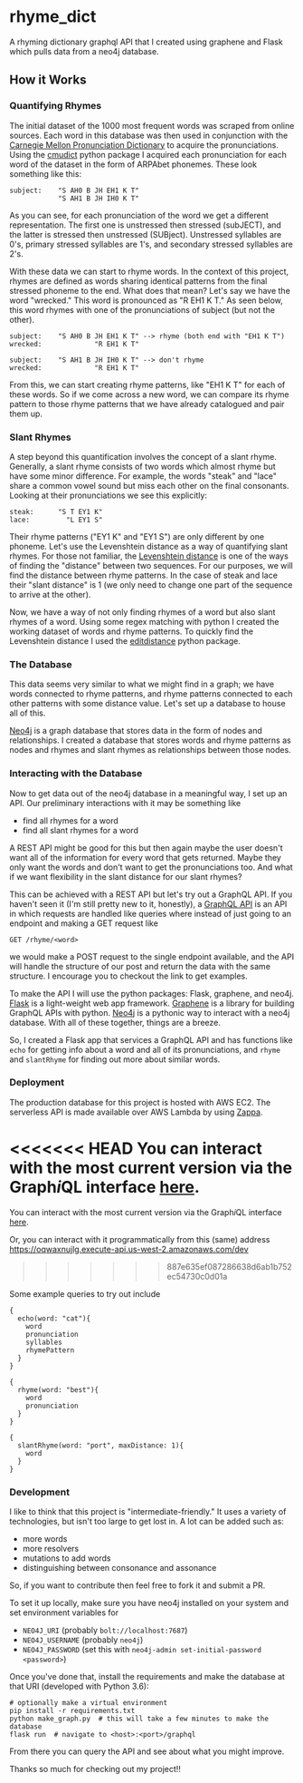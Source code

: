 # rhyme_dict
A rhyming dictionary graphql API that I created using graphene and Flask which pulls data from a neo4j database.

## How it Works
### Quantifying Rhymes
The initial dataset of the 1000 most frequent words was scraped from online sources. Each word in this database was then
used in conjunction with the [Carnegie Mellon Pronunciation Dictionary](http://www.speech.cs.cmu.edu/cgi-bin/cmudict) to acquire the
pronunciations. Using the [cmudict](https://github.com/prosegrinder/python-cmudict) python package I acquired each pronunciation for
each word of the dataset in the form of ARPAbet phonemes. These look something like this:

    subject:    "S AH0 B JH EH1 K T"
                "S AH1 B JH IH0 K T"

As you can see, for each pronunciation of the word we get a different representation. The first one is unstressed then stressed (subJECT), and 
the latter is stressed then unstressed (SUBject). Unstressed syllables are 0's, primary stressed syllables are 1's, and secondary stressed syllables are 2's.

With these data we can start to rhyme words. In the context of this project, rhymes are defined as words sharing identical patterns from the final
stressed phoneme to the end. What does that mean? Let's say we have the word "wrecked." This word is pronounced as "R EH1 K T." As seen below, this word
rhymes with one of the pronunciations of subject (but not the other).

    subject:    "S AH0 B JH EH1 K T" --> rhyme (both end with "EH1 K T")
    wrecked:             "R EH1 K T"

    subject:    "S AH1 B JH IH0 K T" --> don't rhyme
    wrecked:             "R EH1 K T"

From this, we can start creating rhyme patterns, like "EH1 K T" for each of these words. So if we come across a new word, we can compare its rhyme pattern to those rhyme patterns that we have already catalogued and pair them up.

### Slant Rhymes
A step beyond this quantification involves the concept of a slant rhyme. Generally, a slant rhyme consists of two words which almost rhyme but have some minor difference.
For example, the words "steak" and "lace" share a common vowel sound but miss each other on the final consonants. Looking at their pronunciations we see this explicitly:

    steak:      "S T EY1 K"
    lace:         "L EY1 S"

Their rhyme patterns ("EY1 K" and "EY1 S") are only different by one phoneme. Let's use the Levenshtein distance as a way of quantifying
slant rhymes. For those not familiar, the [Levenshtein distance](https://en.wikipedia.org/wiki/Levenshtein_distance) is one of the ways of finding the "distance"
between two sequences. For our purposes, we will find the distance between rhyme patterns. In the case of steak and lace their "slant distance" is 1 (we only need to
change one part of the sequence to arrive at the other).

Now, we have a way of not only finding rhymes of a word but also slant rhymes of a word. Using some regex matching with python I created the working dataset of words
and rhyme patterns. To quickly find the Levenshtein distance I used the [editdistance](https://github.com/aflc/editdistance) python package.

### The Database
This data seems very similar to what we might find in a graph; we have words connected to rhyme patterns, and rhyme patterns connected to each other patterns with some distance value. Let's set up a database to house all of this.

[Neo4j](https://neo4j.com/) is a graph database that stores data in the form of nodes and relationships. I created a database that stores words and rhyme patterns as nodes and rhymes and slant rhymes as relationships between those nodes. 

### Interacting with the Database
Now to get data out of the neo4j database in a meaningful way, I set up an API. Our preliminary interactions with it may be something like

- find all rhymes for a word
- find all slant rhymes for a word

A REST API might be good for this but then again maybe the user doesn't want all of the information for every word that gets returned. Maybe they only want the words
and don't want to get the pronunciations too. And what if we want flexibility in the slant distance for our slant rhymes?

This can be achieved with a REST API but let's try out a GraphQL API. If you haven't seen it (I'm still pretty new to it, honestly), a [GraphQL API](https://graphql.org/) is an API in which requests are handled like queries where instead of just going to an endpoint and making a GET request like

    GET /rhyme/<word>

we would make a POST request to the single endpoint available, and the API will handle the structure of our post and return the data with the same structure. I encourage you to checkout the link to get examples.

To make the API I will use the python packages: Flask, graphene, and neo4j. [Flask](https://www.fullstackpython.com/flask.html) is a light-weight web app framework. [Graphene](https://graphene-python.org/) is a library for building GraphQL APIs with python. [Neo4j](https://neo4j.com/developer/python/) is a pythonic way to interact with a neo4j database. With all of these together, things are a breeze.

So, I created a Flask app that services a GraphQL API and has functions like `echo` for getting info about a word and all of its pronunciations, and `rhyme` and `slantRhyme` for finding out more about  similar words.

### Deployment
The production database for this project is hosted with AWS EC2. The serverless API is made available over AWS Lambda by using [Zappa](https://github.com/Miserlou/Zappa).

<<<<<<< HEAD
You can interact with the most current version via the Graph*i*QL interface [here](https://hf5hjku3ve.execute-api.us-west-2.amazonaws.com/dev).
=======
You can interact with the most current version via the Graph*i*QL interface [here](https://oqwaxnujlg.execute-api.us-west-2.amazonaws.com/dev).

Or, you can interact with it programmatically from this (same) address https://oqwaxnujlg.execute-api.us-west-2.amazonaws.com/dev
>>>>>>> 887e635ef087286638d6ab1b752ec54730c0d01a

Some example queries to try out include

```
{
  echo(word: "cat"){
    word
    pronunciation
    syllables
    rhymePattern
  }
}
```

```
{
  rhyme(word: "best"){
    word
    pronunciation
  }
}
```

```
{
  slantRhyme(word: "port", maxDistance: 1){
    word
  }
}
```

### Development
I like to think that this project is "intermediate-friendly." It uses a variety of technologies, but isn't too large to get lost in. A lot can be added such as:

- more words
- more resolvers
- mutations to add words
- distinguishing between consonance and assonance

So, if you want to contribute then feel free to fork it and submit a PR.

To set it up locally, make sure you have neo4j installed on your system and set environment variables for

- `NEO4J_URI` (probably `bolt://localhost:7687`)
- `NEO4J_USERNAME` (probably `neo4j`)
- `NEO4J_PASSWORD` (set this with `neo4j-admin set-initial-password <password>`)
    
Once you've done that, install the requirements and make the database at that URI (developed with Python 3.6):

    # optionally make a virtual environment
    pip install -r requirements.txt
    python make_graph.py  # this will take a few minutes to make the database
    flask run  # navigate to <host>:<port>/graphql

From there you can query the API and see about what you might improve.

Thanks so much for checking out my project!!
